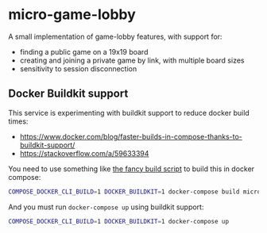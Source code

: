 # micro-game-lobby

A small implementation of game-lobby features, with support for:

- finding a public game on a 19x19 board
- creating and joining a private game by link, with multiple board sizes
- sensitivity to session disconnection

## Docker Buildkit support

This service is experimenting with buildkit support to
reduce docker build times:

- https://www.docker.com/blog/faster-builds-in-compose-thanks-to-buildkit-support/
- https://stackoverflow.com/a/59633394

You need to use something like [the fancy build script](../fancy-build.sh) to build this in docker compose:

```sh
COMPOSE_DOCKER_CLI_BUILD=1 DOCKER_BUILDKIT=1 docker-compose build micro-game-lobby
```

And you must run `docker-compose up` using buildkit support:

```sh
COMPOSE_DOCKER_CLI_BUILD=1 DOCKER_BUILDKIT=1 docker-compose up
```
